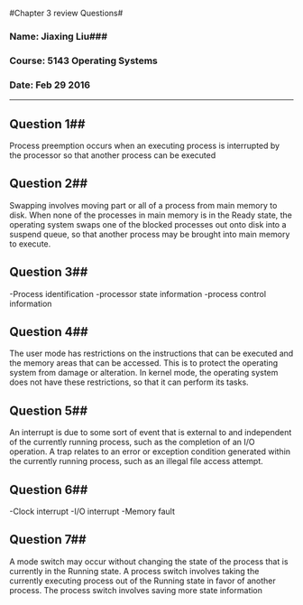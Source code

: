 #Chapter 3 review  Questions#
### Name: Jiaxing Liu###
### Course: 5143 Operating Systems ###
### Date: Feb 29 2016 ###
_______________________________

## Question 1##
  Process preemption occurs when an executing process is interrupted by the processor so that another process can be executed
  
## Question 2##
  Swapping involves moving part or all of a process from main memory to disk. When none of the processes in main memory is in the Ready state, the operating system swaps one of the blocked processes out onto disk into a suspend queue, so that another process may be brought into main memory to execute.
  
## Question 3##
-Process identification
-processor state information
-process control information

## Question 4##
The user mode has restrictions on the instructions that can be executed and the memory areas that can be accessed. This is to protect the operating system from damage or alteration. In kernel mode, the operating system does not have these restrictions, so that it can perform its tasks.

## Question 5##
An interrupt is due to some sort of event that is external to and independent of the currently running process, such as the completion of an I/O operation. A trap relates to an error or exception condition generated within the currently running process, such as an illegal file access attempt.

## Question 6##
-Clock interrupt
-I/O interrupt
-Memory fault

## Question 7##
A mode switch may occur without changing the state of the process that is currently in the Running state. A process switch involves taking the currently executing process out of the Running state in favor of another process. The process switch involves saving more state information

